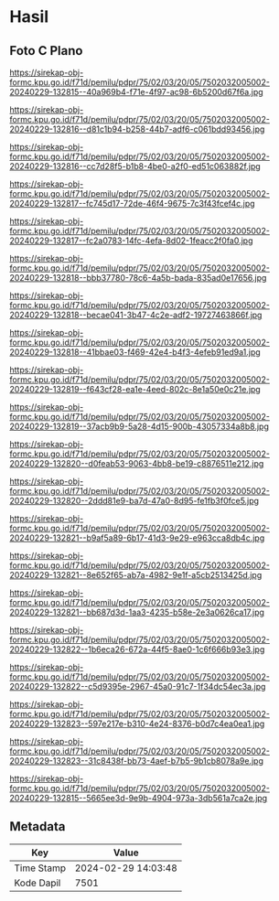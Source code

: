 # Hasil

## Foto C Plano

https://sirekap-obj-formc.kpu.go.id/f71d/pemilu/pdpr/75/02/03/20/05/7502032005002-20240229-132815--40a969b4-f71e-4f97-ac98-6b5200d67f6a.jpg

https://sirekap-obj-formc.kpu.go.id/f71d/pemilu/pdpr/75/02/03/20/05/7502032005002-20240229-132816--d81c1b94-b258-44b7-adf6-c061bdd93456.jpg

https://sirekap-obj-formc.kpu.go.id/f71d/pemilu/pdpr/75/02/03/20/05/7502032005002-20240229-132816--cc7d28f5-b1b8-4be0-a2f0-ed51c063882f.jpg

https://sirekap-obj-formc.kpu.go.id/f71d/pemilu/pdpr/75/02/03/20/05/7502032005002-20240229-132817--fc745d17-72de-46f4-9675-7c3f43fcef4c.jpg

https://sirekap-obj-formc.kpu.go.id/f71d/pemilu/pdpr/75/02/03/20/05/7502032005002-20240229-132817--fc2a0783-14fc-4efa-8d02-1feacc2f0fa0.jpg

https://sirekap-obj-formc.kpu.go.id/f71d/pemilu/pdpr/75/02/03/20/05/7502032005002-20240229-132818--bbb37780-78c6-4a5b-bada-835ad0e17656.jpg

https://sirekap-obj-formc.kpu.go.id/f71d/pemilu/pdpr/75/02/03/20/05/7502032005002-20240229-132818--becae041-3b47-4c2e-adf2-19727463866f.jpg

https://sirekap-obj-formc.kpu.go.id/f71d/pemilu/pdpr/75/02/03/20/05/7502032005002-20240229-132818--41bbae03-f469-42e4-b4f3-4efeb91ed9a1.jpg

https://sirekap-obj-formc.kpu.go.id/f71d/pemilu/pdpr/75/02/03/20/05/7502032005002-20240229-132819--f643cf28-ea1e-4eed-802c-8e1a50e0c21e.jpg

https://sirekap-obj-formc.kpu.go.id/f71d/pemilu/pdpr/75/02/03/20/05/7502032005002-20240229-132819--37acb9b9-5a28-4d15-900b-43057334a8b8.jpg

https://sirekap-obj-formc.kpu.go.id/f71d/pemilu/pdpr/75/02/03/20/05/7502032005002-20240229-132820--d0feab53-9063-4bb8-be19-c8876511e212.jpg

https://sirekap-obj-formc.kpu.go.id/f71d/pemilu/pdpr/75/02/03/20/05/7502032005002-20240229-132820--2ddd81e9-ba7d-47a0-8d95-fe1fb3f0fce5.jpg

https://sirekap-obj-formc.kpu.go.id/f71d/pemilu/pdpr/75/02/03/20/05/7502032005002-20240229-132821--b9af5a89-6b17-41d3-9e29-e963cca8db4c.jpg

https://sirekap-obj-formc.kpu.go.id/f71d/pemilu/pdpr/75/02/03/20/05/7502032005002-20240229-132821--8e652f65-ab7a-4982-9e1f-a5cb2513425d.jpg

https://sirekap-obj-formc.kpu.go.id/f71d/pemilu/pdpr/75/02/03/20/05/7502032005002-20240229-132821--bb687d3d-1aa3-4235-b58e-2e3a0626ca17.jpg

https://sirekap-obj-formc.kpu.go.id/f71d/pemilu/pdpr/75/02/03/20/05/7502032005002-20240229-132822--1b6eca26-672a-44f5-8ae0-1c6f666b93e3.jpg

https://sirekap-obj-formc.kpu.go.id/f71d/pemilu/pdpr/75/02/03/20/05/7502032005002-20240229-132822--c5d9395e-2967-45a0-91c7-1f34dc54ec3a.jpg

https://sirekap-obj-formc.kpu.go.id/f71d/pemilu/pdpr/75/02/03/20/05/7502032005002-20240229-132823--597e217e-b310-4e24-8376-b0d7c4ea0ea1.jpg

https://sirekap-obj-formc.kpu.go.id/f71d/pemilu/pdpr/75/02/03/20/05/7502032005002-20240229-132823--31c8438f-bb73-4aef-b7b5-9b1cb8078a9e.jpg

https://sirekap-obj-formc.kpu.go.id/f71d/pemilu/pdpr/75/02/03/20/05/7502032005002-20240229-132815--5665ee3d-9e9b-4904-973a-3db561a7ca2e.jpg


## Metadata

| Key        | Value               |
| ---------- | ------------------- |
| Time Stamp | 2024-02-29 14:03:48 |
| Kode Dapil | 7501                |



